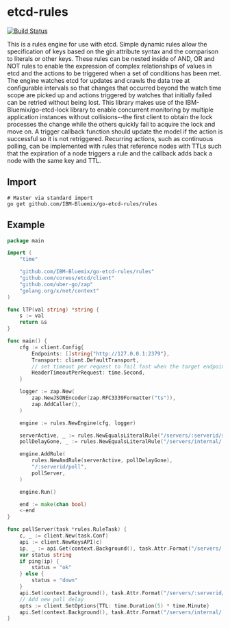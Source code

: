 etcd-rules
==========

[![Build Status](https://travis-ci.org/IBM-Bluemix/go-etcd-rules.svg?branch=master)](https://travis-ci.org/IBM-Bluemix/go-etcd-rules)

This is a rules engine for use with etcd.  Simple dynamic rules allow the specification
of keys based on the gin attribute syntax and the comparison to literals or other
keys.  These rules can be nested inside of AND, OR and NOT rules to enable the expression
of complex relationships of values in etcd and the actions to be triggered when a set
of conditions has been met.  The engine watches etcd for updates and crawls the data tree
at configurable intervals so that changes that occurred beyond the watch time scope are picked
up and actions triggered by watches that initially failed can be retried without being lost.
This library makes use of the IBM-Bluemix/go-etcd-lock library to enable concurrent monitoring
by multiple application instances without collisions--the first client to obtain the lock
processes the change while the others quickly fail to acquire the lock and move on.  A trigger
callback function should update the model if the action is successful so it is not retriggered.
Recurring actions, such as continuous polling, can be implemented with rules that reference
nodes with TTLs such that the expiration of a node triggers a rule and the callback adds back
a node with the same key and TTL.

Import
------

```
# Master via standard import
go get github.com/IBM-Bluemix/go-etcd-rules/rules
```

Example
-------

```go
package main

import (
	"time"

	"github.com/IBM-Bluemix/go-etcd-rules/rules"
	"github.com/coreos/etcd/client"
	"github.com/uber-go/zap"
	"golang.org/x/net/context"
)

func lTP(val string) *string {
	s := val
	return &s
}

func main() {
	cfg := client.Config{
		Endpoints: []string{"http://127.0.0.1:2379"},
		Transport: client.DefaultTransport,
		// set timeout per request to fail fast when the target endpoint is unavailable
		HeaderTimeoutPerRequest: time.Second,
	}

	logger := zap.New(
		zap.NewJSONEncoder(zap.RFC3339Formatter("ts")),
		zap.AddCaller(),
	)

	engine := rules.NewEngine(cfg, logger)

	serverActive, _ := rules.NewEqualsLiteralRule("/servers/:serverid/state", lTP("active"))
	pollDelayGone, _ := rules.NewEqualsLiteralRule("/servers/internal/:serverid/poll_delay", nil)

	engine.AddRule(
		rules.NewAndRule(serverActive, pollDelayGone),
		"/:serverid/poll",
		pollServer,
	)

	engine.Run()

	end := make(chan bool)
	<-end
}

func pollServer(task *rules.RuleTask) {
	c, _ := client.New(task.Conf)
	api := client.NewKeysAPI(c)
	ip, _ := api.Get(context.Background(), task.Attr.Format("/servers/:serverid/ip"), nil)
	var status string
	if ping(ip) {
		status = "ok"
	} else {
		status = "down"
	}
	api.Set(context.Background(), task.Attr.Format("/servers/:serverid/status", status, nil))
	// Add new poll delay
	opts := client.SetOptions{TTL: time.Duration(5) * time.Minute}
	api.Set(context.Background(), task.Attr.Format("/servers/internal/:serverid/poll_delay", opts)
}
```
